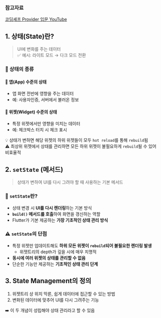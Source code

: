 ### 참고자료  
[코딩셰프 Provider 입문 YouTube](https://www.youtube.com/watch?v=-3iD7f3e_SU)  

## 1. 상태(State)란?  
> UI에 변화를 주는 데이터  
> ✅ 예시: 라이트 모드 → 다크 모드 전환  

### 🔹 상태의 종류  
#### 📌 **앱(App) 수준의 상태**  
- 앱 화면 전반에 영향을 주는 데이터  
- 예: 사용자인증, 서버에서 불러온 정보  

#### 📌 **위젯(Widget) 수준의 상태**  
- 특정 위젯에서만 영향을 미치는 데이터  
- 예: 체크박스 터치 시 체크 표시  

💡 상태가 변하면 해당 위젯의 하위 위젯들이 모두 `hot reload`를 통해 `rebuild`됨 <br> 
⚠️ 최상위 위젯에서 상태를 관리하면 모든 하위 위젯이 불필요하게 `rebuild`될 수 있어 비효율적 


## 2. `setState` (메서드)  
> 상태가 변하여 UI를 다시 그려야 할 때 사용하는 기본 메서드  

### 🔹 `setState`란?  
- 상태 변경 시 **UI를 다시 렌더링**하는 기본 방식  
- **`build()` 메서드를 호출**하여 화면을 갱신하는 역할  
- Flutter가 기본 제공하는 **가장 기초적인 상태 관리 방식**  

### ⚠️ `setState`의 단점  
- 특정 위젯만 업데이트해도 **하위 모든 위젯이 `rebuild`되어 불필요한 렌더링 발생**
  - 위젯트리의 depth가 깊을 시에 매우 치명적
- **동시에 여러 위젯의 상태를 관리할 수 없음**  
- 단순한 기능만 제공하는 **기초적인 상태 관리 단계**

## 3. State Management의 정의
1. 위젯트리 상 위치 막론, 쉽게 데이터에 접근할 수 있는 방법
2. 변화된 데이터에 맞추어 UI를 다시 그려주는 기능

➡️ 이 두 개념이 성립해야 상태 관리라고 할 수 있음

